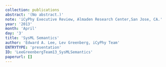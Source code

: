 ```yaml
---
collection: publications
abstract: '(No abstract.)'
note: 'iCyPhy Executive Review, Almaden Research Center,San Jose, CA.'
year: '2013'
month: 'April'
day: '3'
title: 'SysML Semantics'
author: 'Edward A. Lee, Lev Greenberg, iCyPhy Team'
ENTRYTYPE: 'presentation'
ID: 'LeeGreenbergTeam13_SysMLSemantics'
paperurl: []
---
```

